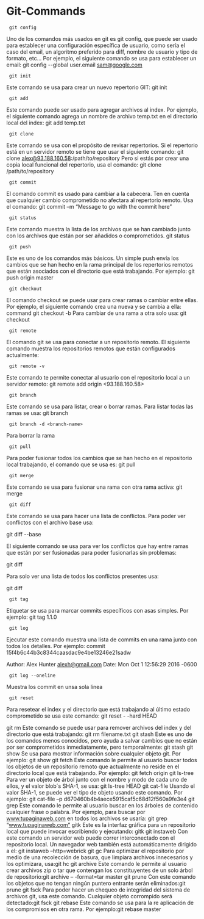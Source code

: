 # Git-Commands

     git config

Uno de los comandos más usados en git es git config, que puede ser usado para establecer una configuración específica de usuario, como sería el caso del email, un algoritmo preferido para diff, nombre de usuario y tipo de formato, etc… Por ejemplo, el siguiente comando se usa para establecer un email:
git config --global user.email sam@google.com

     git init

Este comando se usa para crear un nuevo repertorio GIT:
git init

     git add

Este comando puede ser usado para agregar archivos al index. Por ejemplo, el siguiente comando agrega un nombre de archivo temp.txt en el directorio local del index:
git add temp.txt

     git clone

Este comando se usa con el propósito de revisar repertorios. Si el repertorio está en un servidor remoto se tiene que usar el siguiente comando:
git clone alex@93.188.160.58:/path/to/repository
Pero si estás por crear una copia local funcional del repertorio, usa el comando:
git clone /path/to/repository

     git commit
     
El comando commit es usado para cambiar a la cabecera. Ten en cuenta que cualquier cambio comprometido no afectara al repertorio remoto. Usa el comando:
git commit –m “Message to go with the commit here”

     git status
     
Este comando muestra la lista de los archivos que se han cambiado junto con los archivos que están por ser añadidos o comprometidos.
git status

     git push
     
Este es uno de los comandos más básicos. Un simple push envía los cambios que se han hecho en la rama principal de los repertorios remotos que están asociados con el directorio que está trabajando. Por ejemplo:
git push  origin master

     git checkout
     
El comando checkout se puede usar para crear ramas o cambiar entre ellas. Por ejemplo, el siguiente comando crea una nueva y se cambia a ella:
command git checkout -b <banch-name>
Para cambiar de una rama a otra solo usa:
git checkout <branch-name>
     
     git remote
     
El comando git se usa para conectar a un repositorio remoto. El siguiente comando muestra los repositorios remotos que están configurados actualmente:

     git remote -v
     
Este comando te permite conectar al usuario con el repositorio local a un servidor remoto:
git remote add origin <93.188.160.58>

     git branch
     
Este comando se usa para listar, crear o borrar ramas. Para listar todas las ramas se usa:
git branch

     git branch -d <branch-name>
     
Para borrar la rama

     git pull
     
Para poder fusionar todos los cambios que se han hecho en el repositorio local trabajando, el comando que se usa es:
git pull

     git merge
     
Este comando se usa para fusionar una rama con otra rama activa:
git merge <branch-name>
     
     git diff
     
Este comando se usa para hacer una lista de conflictos. Para poder ver conflictos con el archivo base usa:

git diff --base <file-name>
     
El siguiente comando se usa para ver los conflictos que hay entre ramas que están por ser fusionadas para poder fusionarlas sin problemas:

git diff <source-branch> <target-branch>
     
Para solo ver una lista de todos los conflictos presentes usa:

git diff

     git tag
Etiquetar se usa para marcar commits específicos con asas simples. Por ejemplo:
git tag 1.1.0 <instert-commitID-here>
     
     git log

Ejecutar este comando muestra una lista de commits en una rama junto con todos los detalles. Por ejemplo:
commit 15f4b6c44b3c8344caasdac9e4be13246e21sadw

Author: Alex Hunter <alexh@gmail.com>
Date:   Mon Oct 1 12:56:29 2016 -0600

     git log --oneline
 
Muestra los commit en unsa sola linea

     git reset
Para resetear el index y el directorio que está trabajando al último estado comprometido se usa este comando:
git reset - -hard HEAD

git rm
Este comando se puede usar para remover archivos del index y del directorio que está trabajando:
git rm filename.txt
git stash
Este es uno de los comandos menos conocidos, pero ayuda a salvar cambios que no están por ser comprometidos inmediatamente, pero temporalmente:
git stash
git show
Se usa para mostrar información sobre cualquier objeto git. Por ejemplo:
git show
git fetch
Este comando le permite al usuario buscar todos los objetos de un repositorio remoto que actualmente no reside en el directorio local que está trabajando. Por ejemplo:
git fetch origin
git ls-tree
Para ver un objeto de árbol junto con el nombre y modo de cada uno de ellos, y el valor blob´s SHA-1, se usa:
git ls-tree HEAD
git cat-file
Usando el valor SHA-1, se puede ver el tipo de objeto usando este comando. Por ejemplo:
git cat-file –p d670460b4b4aece5915caf5c68d12f560a9fe3e4
git grep
Este comando le permite al usuario buscar en los árboles de contenido cualquier frase o palabra. Por ejemplo, para buscar por www.tupaginaweb.com en todos los archivos se usaría:
git grep “www.tupaginaweb.com”
gitk
Este es la interfaz gráfica para un repositorio local que puede invocar escribiendo y ejecutando:
gitk
git instaweb
Con este comando un servidor web puede correr interconectado con el repositorio local. Un navegador web también está automáticamente dirigido a el:
git instaweb –http=webrick
git gc
Para optimizar el repositorio por medio de una recolección de basura, que limpiara archivos innecesarios y los optimizara, usa:git hc
git archive
Este comando le permite al usuario crear archivos zip o tar que contengan los constituyentes de un solo árbol de repositorio:git archive – -format=tar master
git prune
Con este comando los objetos que no tengan ningún puntero entrante serán eliminados:git prune
git fsck
Para poder hacer un chequeo de integridad del sistema de archivos git, usa este comando. Cualquier objeto corrompido será detectado:git fsck
git rebase
Este comando se usa para la re aplicación de los compromisos en otra rama. Por ejemplo:git rebase master
